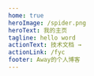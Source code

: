 ```yaml
---
home: true
heroImage: /spider.png
heroText: 我的主页
tagline: hello word
actionText: 技术文档 →
actionLink: /fyc
footer: Away的个人博客
---
```

